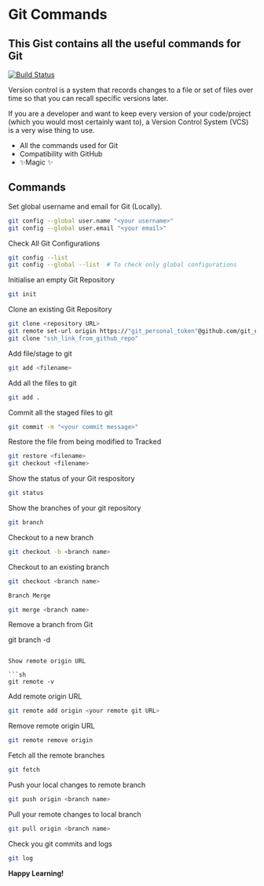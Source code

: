 # Git Commands
## This Gist contains all the useful commands for Git 

[![Build Status](https://travis-ci.org/joemccann/dillinger.svg?branch=master)](https://travis-ci.org/joemccann/dillinger)

Version control is a system that records changes to a file or set of files over time so that you can recall specific versions later.

If you are a developer and want to keep every version of your code/project (which you would most certainly want to), a Version Control System (VCS) is a very wise thing to use.

- All the commands used for Git
- Compatibility with GitHub
- ✨Magic ✨

## Commands

Set global username and email for Git (Locally).

```sh
git config --global user.name "<your username>"
git config --global user.email "<your email>"
```

Check All Git Configurations
```sh
git config --list
git config --global --list  # To check only global configurations

```
Initialise an empty Git Repository

```sh
git init
```

Clone an existing Git Repository 

```sh
git clone <repository URL>
git remote set-url origin https://"git_personal_token"@github.com/git_username/repository.git  --clone from ssh
git clone "ssh_link_from_github_repo"
```

Add file/stage to git

```sh
git add <filename>
```

Add all the files to git

```sh
git add .
```

Commit all the staged files to git

```sh
git commit -m "<your commit message>"
```

Restore the file from being modified to Tracked

```sh
git restore <filename>
git checkout <filename>
```

Show the status of your Git respository

```sh
git status
```

Show the branches of your git repository

```sh
git branch
```

Checkout to a new branch

```sh
git checkout -b <branch name>
```

Checkout to an existing branch

```sh
git checkout <branch name>
```

```sh
Branch Merge

git merge <branch name>

```
Remove a branch from Git

git branch -d <branch name>
```

Show remote origin URL

```sh
git remote -v
```

Add remote origin URL

```sh
git remote add origin <your remote git URL>
```

Remove remote origin URL

```sh
git remote remove origin 
```

Fetch all the remote branches

```sh
git fetch
```
Push your local changes to remote branch

```sh
git push origin <branch name>
```

Pull your remote changes to local branch

```sh
git pull origin <branch name>
```

Check you git commits and logs

```sh
git log
```

**Happy Learning!**

